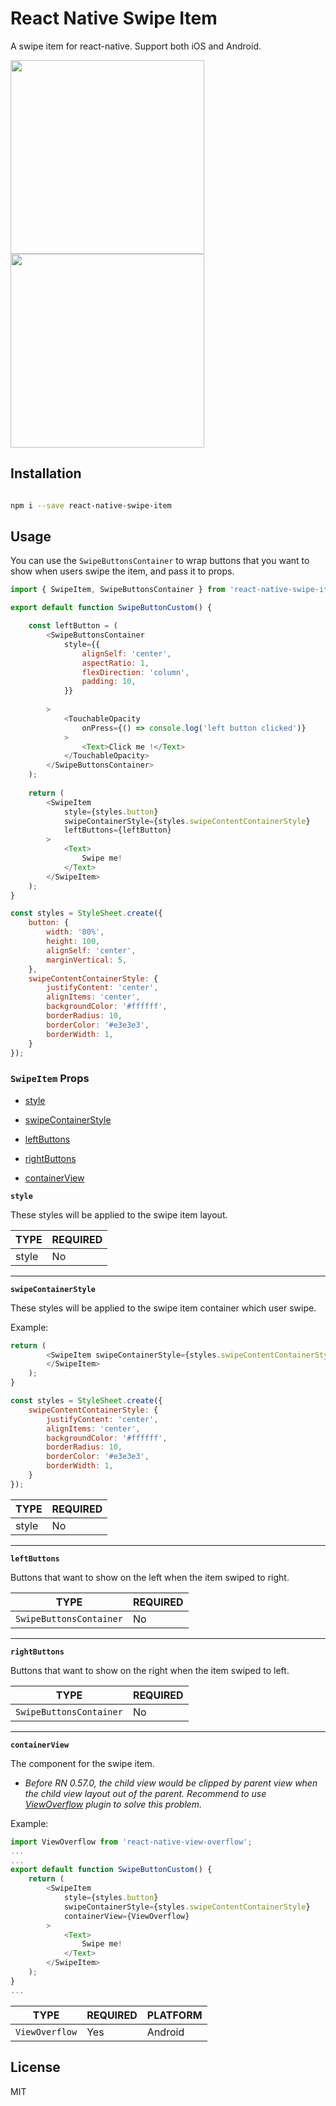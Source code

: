 # React Native Swipe Item

A swipe item for react-native. Support both iOS and Android.

<img src="https://raw.githubusercontent.com/ambisign-gavin/react-native-swipe-item/master/ios-demo.gif" width="310">

<img src="https://raw.githubusercontent.com/ambisign-gavin/react-native-swipe-item/master/android-demo.gif" width="310">

## Installation

```sh

npm i --save react-native-swipe-item

```

## Usage

You can use the `SwipeButtonsContainer` to wrap buttons that you want to show when users swipe the item, and pass it to props.

```javascript
import { SwipeItem, SwipeButtonsContainer } from 'react-native-swipe-item';

export default function SwipeButtonCustom() {

    const leftButton = (
        <SwipeButtonsContainer
            style={{
                alignSelf: 'center',
                aspectRatio: 1,
                flexDirection: 'column',
                padding: 10,
            }}
            
        >
            <TouchableOpacity
                onPress={() => console.log('left button clicked')}
            >
                <Text>Click me !</Text>
            </TouchableOpacity>
        </SwipeButtonsContainer>
    );
  
    return (
        <SwipeItem
            style={styles.button}
            swipeContainerStyle={styles.swipeContentContainerStyle}
            leftButtons={leftButton}
        >
            <Text>
                Swipe me!
            </Text>
        </SwipeItem>
    );
}

const styles = StyleSheet.create({
    button: {
        width: '80%',
        height: 100,
        alignSelf: 'center',
        marginVertical: 5,
    },
    swipeContentContainerStyle: {
        justifyContent: 'center',
        alignItems: 'center',
        backgroundColor: '#ffffff',
        borderRadius: 10,
        borderColor: '#e3e3e3',
        borderWidth: 1,
    }
});

```

### `SwipeItem` Props

* [style](#style)

* [swipeContainerStyle](#swipeContainerStyle)

* [leftButtons](#leftButtons)

* [rightButtons](#rightButtons)

* [containerView](#containerView)

<a id="style">**`style`**</a>

These styles will be applied to the swipe item layout.

| TYPE | REQUIRED |
| --- | --- |
| style | No |

---

<a id="swipeContainerStyle">**`swipeContainerStyle`**</a>

These styles will be applied to the swipe item container which user swipe.

Example:

```js
return (
        <SwipeItem swipeContainerStyle={styles.swipeContentContainerStyle} >
        </SwipeItem>
    );
}

const styles = StyleSheet.create({
    swipeContentContainerStyle: {
        justifyContent: 'center',
        alignItems: 'center',
        backgroundColor: '#ffffff',
        borderRadius: 10,
        borderColor: '#e3e3e3',
        borderWidth: 1,
    }
});
```

| TYPE | REQUIRED |
| --- | --- |
| style | No |

---

<a id="leftButtons">**`leftButtons`**</a>

Buttons that want to show on the left when the item swiped to right.

| TYPE | REQUIRED |
| --- | --- |
| `SwipeButtonsContainer` | No |

---

<a id="rightButtons">**`rightButtons`**</a>

Buttons that want to show on the right when the item swiped to left.

| TYPE | REQUIRED |
| --- | --- |
| `SwipeButtonsContainer` | No |

---

<a id="containerView">**`containerView`**</a>

The component for the swipe item.

*   *Before RN 0.57.0, the child view would be clipped by parent view when the child view layout out of the parent. Recommend to use [ViewOverflow](https://github.com/entria/react-native-view-overflow) plugin to solve this problem.*

Example:

```js
import ViewOverflow from 'react-native-view-overflow';
...
...
export default function SwipeButtonCustom() {  
    return (
        <SwipeItem
            style={styles.button}
            swipeContainerStyle={styles.swipeContentContainerStyle}
            containerView={ViewOverflow}
        >
            <Text>
                Swipe me!
            </Text>
        </SwipeItem>
    );
}
...
```

| TYPE | REQUIRED | PLATFORM |
| --- | --- | --- |
| `ViewOverflow` | Yes | Android |



## License

MIT

